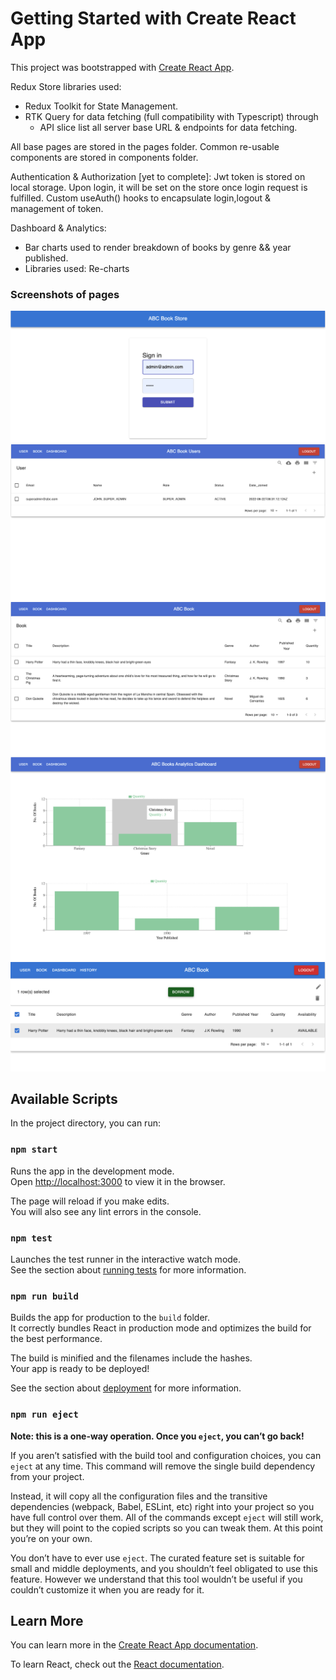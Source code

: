 # Getting Started with Create React App

This project was bootstrapped with [Create React App](https://github.com/facebook/create-react-app).

Redux Store libraries used:

- Redux Toolkit for State Management.
- RTK Query for data fetching (full compatibility with Typescript) through
	- API slice list all server base URL & endpoints for data fetching.

All base pages are stored in the pages folder.
Common re-usable components are stored in components folder.

Authentication & Authorization [yet to complete]:
Jwt token is stored on local storage.
Upon login, it will be set on the store once login request is fulfilled.
Custom useAuth() hooks to encapsulate login,logout & management of token.

Dashboard & Analytics:
- Bar charts used to render breakdown of books by genre && year published.
- Libraries used: Re-charts


### Screenshots of pages
![fe1][fe1]
![fe2][fe2]
![fe3][fe3]
![fe4][fe4]
![fe5][fe5]

## Available Scripts

In the project directory, you can run:

### `npm start`

Runs the app in the development mode.\
Open [http://localhost:3000](http://localhost:3000) to view it in the browser.

The page will reload if you make edits.\
You will also see any lint errors in the console.

### `npm test`

Launches the test runner in the interactive watch mode.\
See the section about [running tests](https://facebook.github.io/create-react-app/docs/running-tests) for more information.

### `npm run build`

Builds the app for production to the `build` folder.\
It correctly bundles React in production mode and optimizes the build for the best performance.

The build is minified and the filenames include the hashes.\
Your app is ready to be deployed!

See the section about [deployment](https://facebook.github.io/create-react-app/docs/deployment) for more information.

### `npm run eject`

**Note: this is a one-way operation. Once you `eject`, you can’t go back!**

If you aren’t satisfied with the build tool and configuration choices, you can `eject` at any time. This command will remove the single build dependency from your project.

Instead, it will copy all the configuration files and the transitive dependencies (webpack, Babel, ESLint, etc) right into your project so you have full control over them. All of the commands except `eject` will still work, but they will point to the copied scripts so you can tweak them. At this point you’re on your own.

You don’t have to ever use `eject`. The curated feature set is suitable for small and middle deployments, and you shouldn’t feel obligated to use this feature. However we understand that this tool wouldn’t be useful if you couldn’t customize it when you are ready for it.

## Learn More

You can learn more in the [Create React App documentation](https://facebook.github.io/create-react-app/docs/getting-started).

To learn React, check out the [React documentation](https://reactjs.org/).


[fe1]: src/screenshots/loginPage.png
[fe2]: src/screenshots/userPage.png
[fe3]: src/screenshots/bookPage.png
[fe4]: src/screenshots/DashboardPage.png
[fe5]: src/screenshots/Borrowing.png
